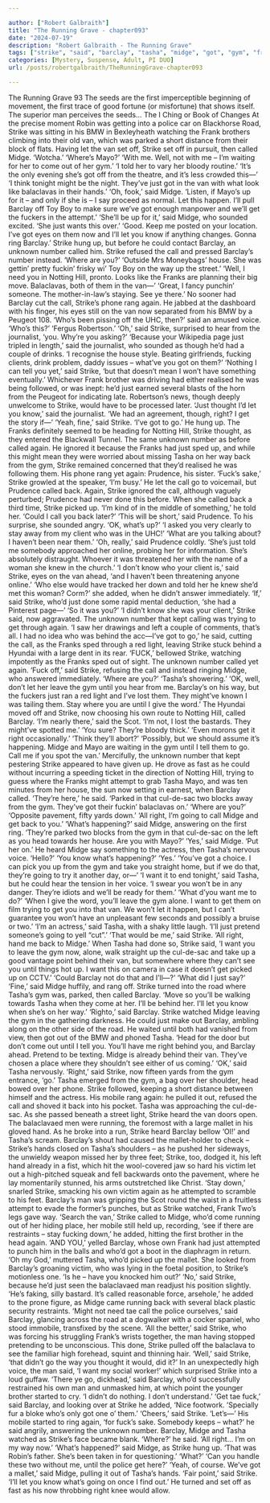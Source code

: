 ```yaml
---

author: ["Robert Galbraith"]
title: "The Running Grave - chapter093"
date: "2024-07-19"
description: "Robert Galbraith - The Running Grave"
tags: ["strike", "said", "barclay", "tasha", "midge", "got", "gym", "frank", "let", "called", "call", "van", "get", "back", "want", "know", "number", "right", "man", "might", "could", "unknown", "way", "behind", "mayo"]
categories: [Mystery, Suspense, Adult, PI DUO]
url: /posts/robertgalbraith/TheRunningGrave-chapter093

---
```



The Running Grave
93
The seeds are the first imperceptible beginning of movement, the first trace of good fortune (or misfortune) that shows itself. The superior man perceives the seeds…
The I Ching or Book of Changes
At the precise moment Robin was getting into a police car on Blackhorse Road, Strike was sitting in his BMW in Bexleyheath watching the Frank brothers climbing into their old van, which was parked a short distance from their block of flats. Having let the van set off, Strike set off in pursuit, then called Midge.
‘Wotcha.’
‘Where’s Mayo?’
‘With me. Well, not with me – I’m waiting for her to come out of her gym.’
‘I told her to vary her bloody routine.’
‘It’s the only evening she’s got off from the theatre, and it’s less crowded this—’
‘I think tonight might be the night. They’ve just got in the van with what look like balaclavas in their hands.’
‘Oh, fook,’ said Midge.
‘Listen, if Mayo’s up for it – and only if she is – I say proceed as normal. Let this happen. I’ll pull Barclay off Toy Boy to make sure we’ve got enough manpower and we’ll get the fuckers in the attempt.’
‘She’ll be up for it,’ said Midge, who sounded excited. ‘She just wants this over.’
‘Good. Keep me posted on your location. I’ve got eyes on them now and I’ll let you know if anything changes. Gonna ring Barclay.’
Strike hung up, but before he could contact Barclay, an unknown number called him. Strike refused the call and pressed Barclay’s number instead.
‘Where are you?’
‘Outside Mrs Moneybags’ house. She was gettin’ pretty fuckin’ frisky wi’ Toy Boy on the way up the street.’
‘Well, I need you in Notting Hill, pronto. Looks like the Franks are planning their big move. Balaclavas, both of them in the van—’
‘Great, I fancy punchin’ someone. The mother-in-law’s staying. See ye there.’
No sooner had Barclay cut the call, Strike’s phone rang again. He jabbed at the dashboard with his finger, his eyes still on the van now separated from his BMW by a Peugeot 108.
‘Who’s been pissing off the UHC, then?’ said an amused voice.
‘Who’s this?’
‘Fergus Robertson.’
‘Oh,’ said Strike, surprised to hear from the journalist, ‘you. Why’re you asking?’
‘Because your Wikipedia page just tripled in length,’ said the journalist, who sounded as though he’d had a couple of drinks. ‘I recognise the house style. Beating girlfriends, fucking clients, drink problem, daddy issues – what’ve you got on them?’
‘Nothing I can tell you yet,’ said Strike, ‘but that doesn’t mean I won’t have something eventually.’
Whichever Frank brother was driving had either realised he was being followed, or was inept: he’d just earned several blasts of the horn from the Peugeot for indicating late. Robertson’s news, though deeply unwelcome to Strike, would have to be processed later.
‘Just thought I’d let you know,’ said the journalist. ‘We had an agreement, though, right? I get the story if—’
‘Yeah, fine,’ said Strike. ‘I’ve got to go.’
He hung up.
The Franks definitely seemed to be heading for Notting Hill, Strike thought, as they entered the Blackwall Tunnel. The same unknown number as before called again. He ignored it because the Franks had just sped up, and while this might mean they were worried about missing Tasha on her way back from the gym, Strike remained concerned that they’d realised he was following them.
His phone rang yet again: Prudence, his sister.
‘Fuck’s sake,’ Strike growled at the speaker, ‘I’m busy.’
He let the call go to voicemail, but Prudence called back. Again, Strike ignored the call, although vaguely perturbed; Prudence had never done this before. When she called back a third time, Strike picked up.
‘I’m kind of in the middle of something,’ he told her. ‘Could I call you back later?’
‘This will be short,’ said Prudence. To his surprise, she sounded angry.
‘OK, what’s up?’
‘I asked you very clearly to stay away from my client who was in the UHC!’
‘What are you talking about? I haven’t been near them.’
‘Oh, really,’ said Prudence coldly. ‘She’s just told me somebody approached her online, probing her for information. She’s absolutely distraught. Whoever it was threatened her with the name of a woman she knew in the church.’
‘I don’t know who your client is,’ said Strike, eyes on the van ahead, ‘and I haven’t been threatening anyone online.’
‘Who else would have tracked her down and told her he knew she’d met this woman? Corm?’ she added, when he didn’t answer immediately.
‘If,’ said Strike, who’d just done some rapid mental deduction, ‘she had a Pinterest page—’
‘So it was you?’
‘I didn’t know she was your client,’ Strike said, now aggravated. The unknown number that kept calling was trying to get through again. ‘I saw her drawings and left a couple of comments, that’s all. I had no idea who was behind the acc—I’ve got to go,’ he said, cutting the call, as the Franks sped through a red light, leaving Strike stuck behind a Hyundai with a large dent in its rear.
‘FUCK,’ bellowed Strike, watching impotently as the Franks sped out of sight.
The unknown number called yet again.
‘Fuck off,’ said Strike, refusing the call and instead ringing Midge, who answered immediately. ‘Where are you?’
‘Tasha’s showering.’
‘OK, well, don’t let her leave the gym until you hear from me. Barclay’s on his way, but the fuckers just ran a red light and I’ve lost them. They might’ve known I was tailing them. Stay where you are until I give the word.’
The Hyundai moved off and Strike, now choosing his own route to Notting Hill, called Barclay.
‘I’m nearly there,’ said the Scot.
‘I’m not, I lost the bastards. They might’ve spotted me.’
‘You sure? They’re bloody thick.’
‘Even morons get it right occasionally.’
‘Think they’ll abort?’
‘Possibly, but we should assume it’s happening. Midge and Mayo are waiting in the gym until I tell them to go. Call me if you spot the van.’
Mercifully, the unknown number that kept pestering Strike appeared to have given up. He drove as fast as he could without incurring a speeding ticket in the direction of Notting Hill, trying to guess where the Franks might attempt to grab Tasha Mayo, and was ten minutes from her house, the sun now setting in earnest, when Barclay called.
‘They’re here,’ he said. ‘Parked in that cul-de-sac two blocks away from the gym. They’ve got their fuckin’ balaclavas on.’
‘Where are you?’
‘Opposite pavement, fifty yards down.’
‘All right, I’m going to call Midge and get back to you.’
‘What’s happening?’ said Midge, answering on the first ring.
‘They’re parked two blocks from the gym in that cul-de-sac on the left as you head towards her house. Are you with Mayo?’
‘Yes,’ said Midge.
‘Put her on.’
He heard Midge say something to the actress, then Tasha’s nervous voice.
‘Hello?’
‘You know what’s happening?’
‘Yes.’
‘You’ve got a choice. I can pick you up from the gym and take you straight home, but if we do that, they’re going to try it another day, or—’
‘I want it to end tonight,’ said Tasha, but he could hear the tension in her voice.
‘I swear you won’t be in any danger. They’re idiots and we’ll be ready for them.’
‘What d’you want me to do?’
‘When I give the word, you’ll leave the gym alone. I want to get them on film trying to get you into that van. We won’t let it happen, but I can’t guarantee you won’t have an unpleasant few seconds and possibly a bruise or two.’
‘I’m an actress,’ said Tasha, with a shaky little laugh. ‘I’ll just pretend someone’s going to yell “cut”.’
‘That would be me,’ said Strike. ‘All right, hand me back to Midge.’
When Tasha had done so, Strike said,
‘I want you to leave the gym now, alone, walk straight up the cul-de-sac and take up a good vantage point behind their van, but somewhere where they can’t see you until things hot up. I want this on camera in case it doesn’t get picked up on CCTV.’
‘Could Barclay not do that and I’ll—?’
‘What did I just say?’
‘Fine,’ said Midge huffily, and rang off.
Strike turned into the road where Tasha’s gym was, parked, then called Barclay.
‘Move so you’ll be walking towards Tasha when they come at her. I’ll be behind her. I’ll let you know when she’s on her way.’
‘Righto,’ said Barclay.
Strike watched Midge leaving the gym in the gathering darkness. He could just make out Barclay, ambling along on the other side of the road. He waited until both had vanished from view, then got out of the BMW and phoned Tasha.
‘Head for the door but don’t come out until I tell you. You’ll have me right behind you, and Barclay ahead. Pretend to be texting. Midge is already behind their van. They’ve chosen a place where they shouldn’t see either of us coming.’
‘OK,’ said Tasha nervously.
‘Right,’ said Strike, now fifteen yards from the gym entrance, ‘go.’
Tasha emerged from the gym, a bag over her shoulder, head bowed over her phone. Strike followed, keeping a short distance between himself and the actress. His mobile rang again: he pulled it out, refused the call and shoved it back into his pocket.
Tasha was approaching the cul-de-sac. As she passed beneath a street light, Strike heard the van doors open.
The balaclavaed men were running, the foremost with a large mallet in his gloved hand. As he broke into a run, Strike heard Barclay bellow ‘OI!’ and Tasha’s scream.
Barclay’s shout had caused the mallet-holder to check – Strike’s hands closed on Tasha’s shoulders – as he pushed her sideways, the unwieldy weapon missed her by three feet; Strike, too, dodged it, his left hand already in a fist, which hit the wool-covered jaw so hard his victim let out a high-pitched squeak and fell backwards onto the pavement, where he lay momentarily stunned, his arms outstretched like Christ.
‘Stay down,’ snarled Strike, smacking his own victim again as he attempted to scramble to his feet. Barclay’s man was gripping the Scot round the waist in a fruitless attempt to evade the former’s punches, but as Strike watched, Frank Two’s legs gave way.
‘Search the van,’ Strike called to Midge, who’d come running out of her hiding place, her mobile still held up, recording, ‘see if there are restraints – stay fucking down,’ he added, hitting the first brother in the head again.
‘AND YOU,’ yelled Barclay, whose own Frank had just attempted to punch him in the balls and who’d got a boot in the diaphragm in return.
‘Oh my God,’ muttered Tasha, who’d picked up the mallet. She looked from Barclay’s groaning victim, who was lying in the foetal position, to Strike’s motionless one. ‘Is he – have you knocked him out?’
‘No,’ said Strike, because he’d just seen the balaclavaed man readjust his position slightly. ‘He’s faking, silly bastard. It’s called reasonable force, arsehole,’ he added to the prone figure, as Midge came running back with several black plastic security restraints.
‘Might not need tae call the police ourselves,’ said Barclay, glancing across the road at a dogwalker with a cocker spaniel, who stood immobile, transfixed by the scene.
‘All the better,’ said Strike, who was forcing his struggling Frank’s wrists together, the man having stopped pretending to be unconscious. This done, Strike pulled off the balaclava to see the familiar high forehead, squint and thinning hair.
‘Well,’ said Strike, ‘that didn’t go the way you thought it would, did it?’
In an unexpectedly high voice, the man said,
‘I want my social worker!’ which surprised Strike into a loud guffaw.
‘There ye go, dickhead,’ said Barclay, who’d successfully restrained his own man and unmasked him, at which point the younger brother started to cry.
‘I didn’t do nothing. I don’t understand.’
‘Get tae fuck,’ said Barclay, and looking over at Strike he added, ‘Nice footwork. ’Specially fur a bloke who’s only got one o’ them.’
‘Cheers,’ said Strike. ‘Let’s—’ His mobile started to ring again, ‘for fuck’s sake. Somebody keeps – what?’ he said angrily, answering the unknown number.
Barclay, Midge and Tasha watched as Strike’s face became blank.
‘Where?’ he said. ‘All right… I’m on my way now.’
‘What’s happened?’ said Midge, as Strike hung up.
‘That was Robin’s father. She’s been taken in for questioning.’
‘What?’
‘Can you handle these two without me, until the police get here?’
‘Yeah, of course. We’ve got a mallet,’ said Midge, pulling it out of Tasha’s hands.
‘Fair point,’ said Strike. ‘I’ll let you know what’s going on once I find out.’
He turned and set off as fast as his now throbbing right knee would allow.
